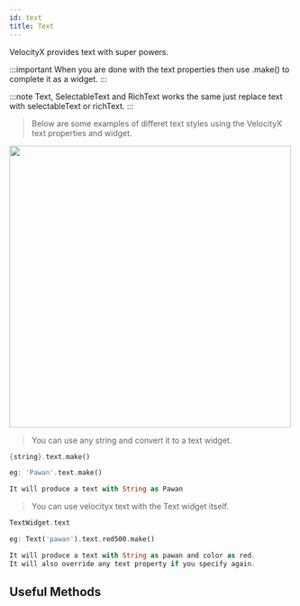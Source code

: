 ```yaml
---
id: text
title: Text
---
```


VelocityX provides text with super powers.

:::important
When you are done with the text properties then use .make() to complete it as a widget.
:::

:::note
Text, SelectableText and RichText works the same just replace text with selectableText or richText.
:::

> Below are some examples of differet text styles using the VelocityX text properties and widget.

<img src="https://lh3.googleusercontent.com/k_ItQnN2lWGmBhCj8GawQWNLazgs_Q3ELk0-fQ6SlS6Qpts9psmb2kTPnQtv935-mAtqiQmkvDPcgyp0RblNO-b8r8j7O0yuSS9PSVL9qXfuZc8a9Gdj6wv2U9QBjid_ts7BEp54x7KlsSwjGcFzan09O0ok67HzXSzgowXZNCfOEJHfHhV6asm5jAfgZh0z4vJAlJyTBbn5Axv4MVm7dHRHL-ndNQvYsgRomBRxWIg0s06pclOph5g2MtHpP_IeU5GYZKA8x8mm5ROnvzGwYC2B4yFaEhe3O6VxXx8mAd5wM-hjiqXuGBlcIW5gkMYOZ7kAOta_KondSbi800itmq_jDRh2txz7UQmqnfwIMUCGjI1tq1xFfdaQaN1ozkDY3ReBULYCZo8dFVkb2R4LdcecySWzIKl7VzVg6p-UzNybIQLtqibgZWEq4eB72wyRxB2wHEd29qEVUQKUdWs9AaPBAL4f6duWS9aLma0kfMs9E54iuRpTvy6yr1Smn8FlNPwfPsrLnOez-8K_BRWQg7FYnYDb0acZA2iZ5y72Eq-CHxFmOvGi_oTYncZI59eODVEMPada-rLQ88XAeUE09pOInGtYmXrFZBU9tdYfQQrnUjBC3oboGL0SR1NIwZN17YUnm5dyfrvqxs1naybEYc0Ct_TFzsF8kbpSd2lZ6s6NxiUBZZ4mVhx-RtUU5-MHPbyXbDuVwc4u_DgaQ384UoXz=w429-h952-no?authuser=0" height="500"/>

> You can use any string and convert it to a text widget.

```dart
{string}.text.make()

eg: 'Pawan'.text.make()

It will produce a text with String as Pawan
```

> You can use velocityx text with the Text widget itself.

```dart
TextWidget.text

eg: Text('pawan').text.red500.make()

It will produce a text with String as pawan and color as red.
It will also override any text property if you specify again.
```

## Useful Methods
